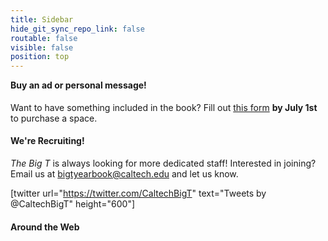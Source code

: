 ```yaml
---
title: Sidebar
hide_git_sync_repo_link: false
routable: false
visible: false
position: top
---
```


<h4 style="margin-top: 0rem !important;"> Buy an ad or personal message! </h4>

Want to have something included in the book? Fill out [this form](https://www.cognitoforms.com/CaltechYearbook1/CaltechYearbook20182019AdvertisementPurchaseForm) **by July 1st** to purchase a space.

#### We're Recruiting!

_The Big T_ is always looking for more dedicated staff! Interested in joining? Email us at [bigtyearbook@caltech.edu](mailto:bigtyearbook@caltech.edu) and let us know.

[twitter url="https://twitter.com/CaltechBigT" text="Tweets by @CaltechBigT" height="600"]

#### Around the Web
<a href="https://www.facebook.com/CaltechBigT"> <i class="fa fa-facebook-square fa-2x"></i></a><a href="https://www.instagram.com/caltechbigt/"> <i class="fa fa-instagram fa-2x"></i></a><a href="https://twitter.com/CaltechBigT"> <i class="fa fa-twitter-square fa-2x"></i></a>
